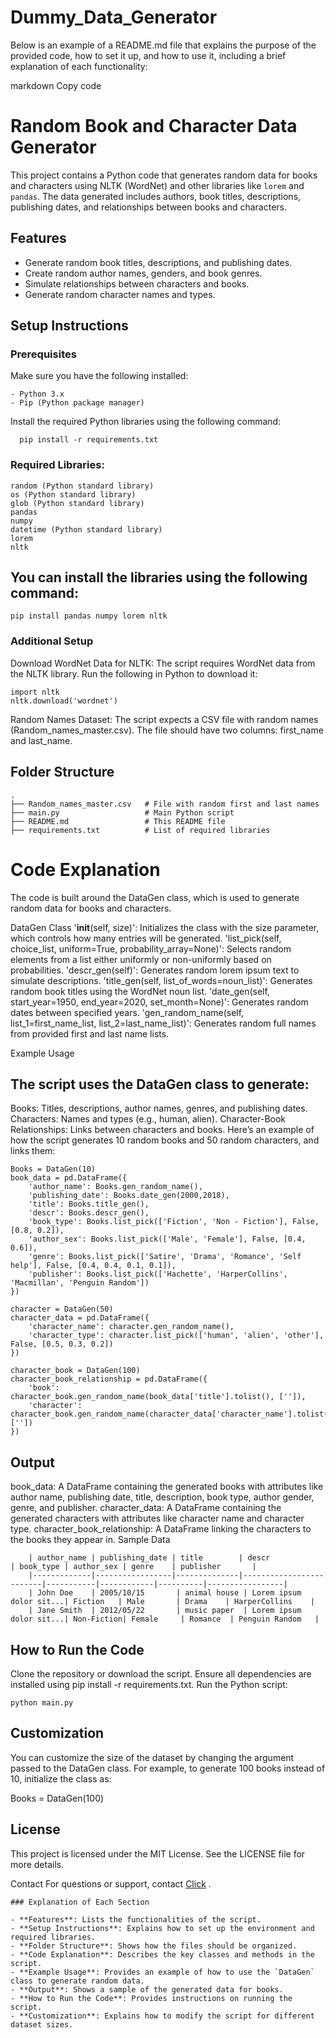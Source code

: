 # Dummy_Data_Generator

Below is an example of a README.md file that explains the purpose of the provided code, how to set it up, and how to use it, including a brief explanation of each functionality:

markdown
Copy code
# Random Book and Character Data Generator

This project contains a Python code that generates random data for books and characters using NLTK (WordNet) and other libraries like `lorem` and `pandas`. The data generated includes authors, book titles, descriptions, publishing dates, and relationships between books and characters.

## Features

- Generate random book titles, descriptions, and publishing dates.
- Create random author names, genders, and book genres.
- Simulate relationships between characters and books.
- Generate random character names and types.

## Setup Instructions

### Prerequisites

Make sure you have the following installed:

    - Python 3.x
    - Pip (Python package manager)

Install the required Python libraries using the following command:

      pip install -r requirements.txt
### Required Libraries:

    random (Python standard library)
    os (Python standard library)
    glob (Python standard library)
    pandas
    numpy
    datetime (Python standard library)
    lorem
    nltk
## You can install the libraries using the following command:


    pip install pandas numpy lorem nltk
### Additional Setup
Download WordNet Data for NLTK: The script requires WordNet data from the NLTK library. Run the following in Python to download it:

    import nltk
    nltk.download('wordnet')
Random Names Dataset: The script expects a CSV file with random names (Random_names_master.csv). The file should have two columns: first_name and last_name.
## Folder Structure

    .
    ├── Random_names_master.csv   # File with random first and last names
    ├── main.py                   # Main Python script
    ├── README.md                 # This README file
    ├── requirements.txt          # List of required libraries
# Code Explanation
The code is built around the DataGen class, which is used to generate random data for books and characters.

DataGen Class
'__init__(self, size)': Initializes the class with the size parameter, which controls how many entries will be generated.
'list_pick(self, choice_list, uniform=True, probability_array=None)': Selects random elements from a list either uniformly or non-uniformly based on probabilities.
'descr_gen(self)': Generates random lorem ipsum text to simulate descriptions.
'title_gen(self, list_of_words=noun_list)': Generates random book titles using the WordNet noun list.
'date_gen(self, start_year=1950, end_year=2020, set_month=None)': Generates random dates between specified years.
'gen_random_name(self, list_1=first_name_list, list_2=last_name_list)': Generates random full names from provided first and last name lists.

Example Usage
## The script uses the DataGen class to generate:

Books: Titles, descriptions, author names, genres, and publishing dates.
Characters: Names and types (e.g., human, alien).
Character-Book Relationships: Links between characters and books.
Here’s an example of how the script generates 10 random books and 50 random characters, and links them:


    Books = DataGen(10)
    book_data = pd.DataFrame({
        'author_name': Books.gen_random_name(),
        'publishing_date': Books.date_gen(2000,2018),
        'title': Books.title_gen(),
        'descr': Books.descr_gen(),
        'book_type': Books.list_pick(['Fiction', 'Non - Fiction'], False, [0.8, 0.2]),
        'author_sex': Books.list_pick(['Male', 'Female'], False, [0.4, 0.6]),
        'genre': Books.list_pick(['Satire', 'Drama', 'Romance', 'Self help'], False, [0.4, 0.4, 0.1, 0.1]),
        'publisher': Books.list_pick(['Hachette', 'HarperCollins', 'Macmillan', 'Penguin Random'])
    })
    
    character = DataGen(50)
    character_data = pd.DataFrame({
        'character_name': character.gen_random_name(),
        'character_type': character.list_pick(['human', 'alien', 'other'], False, [0.5, 0.3, 0.2])
    })
    
    character_book = DataGen(100)
    character_book_relationship = pd.DataFrame({
        'book': character_book.gen_random_name(book_data['title'].tolist(), ['']),
        'character': character_book.gen_random_name(character_data['character_name'].tolist(), [''])
    })


## Output
book_data: A DataFrame containing the generated books with attributes like author name, publishing date, title, description, book type, author gender, genre, and publisher.
character_data: A DataFrame containing the generated characters with attributes like character name and character type.
character_book_relationship: A DataFrame linking the characters to the books they appear in.
Sample Data

        | author_name | publishing_date | title        | descr                   | book_type | author_sex | genre    | publisher       |
        |-------------|-----------------|--------------|-------------------------|-----------|------------|----------|-----------------|
        | John Doe    | 2005/10/15       | animal house | Lorem ipsum dolor sit...| Fiction   | Male       | Drama    | HarperCollins    |
        | Jane Smith  | 2012/05/22       | music paper  | Lorem ipsum dolor sit...| Non-Fiction| Female     | Romance  | Penguin Random   |
## How to Run the Code
Clone the repository or download the script.
Ensure all dependencies are installed using pip install -r requirements.txt.
Run the Python script:

    python main.py
## Customization
You can customize the size of the dataset by changing the argument passed to the DataGen class. For example, to generate 100 books instead of 10, initialize the class as:


Books = DataGen(100)
## License
This project is licensed under the MIT License. See the LICENSE file for more details.

Contact
For questions or support, contact [Click](https://github.com/PrasadReddy81) .



    ### Explanation of Each Section
    
    - **Features**: Lists the functionalities of the script.
    - **Setup Instructions**: Explains how to set up the environment and required libraries.
    - **Folder Structure**: Shows how the files should be organized.
    - **Code Explanation**: Describes the key classes and methods in the script.
    - **Example Usage**: Provides an example of how to use the `DataGen` class to generate random data.
    - **Output**: Shows a sample of the generated data for books.
    - **How to Run the Code**: Provides instructions on running the script.
    - **Customization**: Explains how to modify the script for different dataset sizes.






